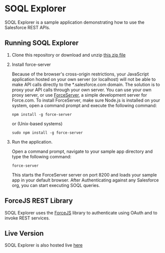 # SOQL Explorer #

SOQL Explorer is a sample application demonstrating how to use the Salesforce REST APIs.

## Running SOQL Explorer

1. Clone this repository or download and unzip [this zip file](https://github.com/ccoenraets/soql-explorer/archive/master.zip)

1. Install force-server

    Because of the browser's cross-origin restrictions, your JavaScript application hosted on your own server (or localhost) will not be able to make API calls directly to the *.salesforce.com domain. The solution is to proxy your API calls through your own server. You can use your own proxy server, or use [ForceServer](https://github.com/ccoenraets/force-server), a simple development server for Force.com. To install ForceServer, make sure Node.js is installed on your system, open a command prompt and execute the following command:

    ```
    npm install -g force-server
    ```

    or (Unix-based systems)

    ```
    sudo npm install -g force-server
    ```

1. Run the application.

    Open a command prompt, navigate to your sample app directory and type the following command:

    ```
    force-server
    ```

    This starts the ForceServer server on port 8200 and loads your sample app in your default browser. After Authenticating against any Salesforce org, you can start executing SOQL queries.


## ForceJS REST Library

SOQL Explorer uses the [ForceJS](https://github.com/ccoenraets/forcejs) library to authenticate using OAuth and to invoke REST services. 

## Live Version

SOQL Explorer is also hosted live [here](https://soql-explorer.herokuapp.com/)
